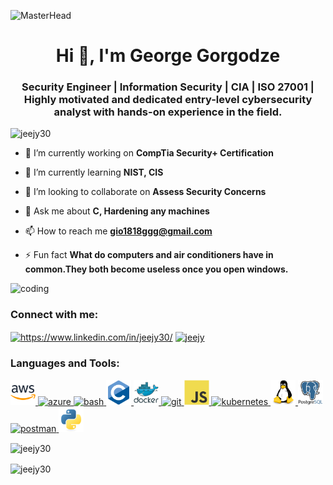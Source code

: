 ![MasterHead](https://cutewallpaper.org/28/cyber-wallpaper-gif/pixelated-minidump-pixel-art-background-pixel-city-desktop-wallpaper-art.gif)
<h1 align="center">Hi 👋, I'm George Gorgodze</h1>
<h3 align="center">Security Engineer | Information Security | CIA | ISO 27001 | Highly motivated and dedicated entry-level cybersecurity analyst with hands-on experience in the field.</h3>


<p align="left"> <img src="https://komarev.com/ghpvc/?username=jeejy30&label=Profile%20views&color=0e75b6&style=flat" alt="jeejy30" /> </p>

- 🔭 I’m currently working on **CompTia Security+ Certification**

- 🌱 I’m currently learning **NIST, CIS**

- 👯 I’m looking to collaborate on **Assess Security Concerns**

- 💬 Ask me about **C, Hardening any machines**

- 📫 How to reach me **gio1818ggg@gmail.com**

- ⚡ Fun fact **What do computers and air conditioners have in common.They both become useless once you open windows.**
<img margin="20" alt="coding" width="400px" src="https://gifdb.com/images/high/animated-chock-coding-c78f6elj32sfoi8q.gif"/>
<h3 align="left">Connect with me:</h3>
<p align="left">
<a href="www.linkedin.com/in/jeejy30/" target="blank"><img align="center" src="https://raw.githubusercontent.com/rahuldkjain/github-profile-readme-generator/master/src/images/icons/Social/linked-in-alt.svg" alt="https://www.linkedin.com/in/jeejy30/" height="30" width="40" /></a>
<a href="https://www.instagram.com/jeejy_ts1/" target="blank"><img align="center" src="https://raw.githubusercontent.com/rahuldkjain/github-profile-readme-generator/master/src/images/icons/Social/instagram.svg" alt="jeejy" height="30" width="40" /></a>
</p>

<h3 align="left">Languages and Tools:</h3>
<p align="left"> <a href="https://aws.amazon.com" target="_blank" rel="noreferrer"> <img src="https://raw.githubusercontent.com/devicons/devicon/master/icons/amazonwebservices/amazonwebservices-original-wordmark.svg" alt="aws" width="40" height="40"/> </a> <a href="https://azure.microsoft.com/en-in/" target="_blank" rel="noreferrer"> <img src="https://www.vectorlogo.zone/logos/microsoft_azure/microsoft_azure-icon.svg" alt="azure" width="40" height="40"/> </a> <a href="https://www.gnu.org/software/bash/" target="_blank" rel="noreferrer"> <img src="https://www.vectorlogo.zone/logos/gnu_bash/gnu_bash-icon.svg" alt="bash" width="40" height="40"/> </a> <a href="https://www.cprogramming.com/" target="_blank" rel="noreferrer"> <img src="https://raw.githubusercontent.com/devicons/devicon/master/icons/c/c-original.svg" alt="c" width="40" height="40"/> </a> <a href="https://www.docker.com/" target="_blank" rel="noreferrer"> <img src="https://raw.githubusercontent.com/devicons/devicon/master/icons/docker/docker-original-wordmark.svg" alt="docker" width="40" height="40"/> </a> <a href="https://git-scm.com/" target="_blank" rel="noreferrer"> <img src="https://www.vectorlogo.zone/logos/git-scm/git-scm-icon.svg" alt="git" width="40" height="40"/> </a> <a href="https://developer.mozilla.org/en-US/docs/Web/JavaScript" target="_blank" rel="noreferrer"> <img src="https://raw.githubusercontent.com/devicons/devicon/master/icons/javascript/javascript-original.svg" alt="javascript" width="40" height="40"/> </a> <a href="https://kubernetes.io" target="_blank" rel="noreferrer"> <img src="https://www.vectorlogo.zone/logos/kubernetes/kubernetes-icon.svg" alt="kubernetes" width="40" height="40"/> </a> <a href="https://www.linux.org/" target="_blank" rel="noreferrer"> <img src="https://raw.githubusercontent.com/devicons/devicon/master/icons/linux/linux-original.svg" alt="linux" width="40" height="40"/> </a> <a href="https://www.postgresql.org" target="_blank" rel="noreferrer"> <img src="https://raw.githubusercontent.com/devicons/devicon/master/icons/postgresql/postgresql-original-wordmark.svg" alt="postgresql" width="40" height="40"/> </a> <a href="https://postman.com" target="_blank" rel="noreferrer"> <img src="https://www.vectorlogo.zone/logos/getpostman/getpostman-icon.svg" alt="postman" width="40" height="40"/> </a> <a href="https://www.python.org" target="_blank" rel="noreferrer"> <img src="https://raw.githubusercontent.com/devicons/devicon/master/icons/python/python-original.svg" alt="python" width="40" height="40"/> </a> </p>

<p><img align="center" src="https://github-readme-stats.vercel.app/api/top-langs?username=jeejy30&show_icons=true&locale=en&layout=compact" alt="jeejy30" /></p>

<p><img align="center" src="https://github-readme-streak-stats.herokuapp.com/?user=jeejy30&" alt="jeejy30" /></p>
